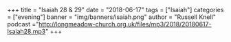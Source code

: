 +++
title = "Isaiah 28 & 29"
date = "2018-06-17"
tags = ["Isaiah"]
categories = ["evening"]
banner = "img/banners/isaiah.png"
author = "Russell Knell"
podcast ="http://longmeadow-church.org.uk/files/mp3/2018/20180617-Isaiah28.mp3"
+++
